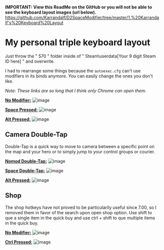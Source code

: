 **IMPORTANT: View this ReadMe on the GitHub or you will not be able to see the keyboard layout images (url below).**
https://github.com/Karrandalf/D2SpaceModifier/tree/master/1.%20Karrandalf's%20Keyboard%20Layout


# My personal triple keyboard layout

Just throw the " 570 " folder inside of " Steam\userdata\[Your 9 digit Steam ID here] " and overwrite.

I had to rearrange some things because the `autoexec.cfg` can't use modifiers in its binds anymore. You can easily change the ones you don't like.

*Note: These links are so long that I think only Chrome can open them.*

**[No Modifier:](http://www.keyboard-layout-editor.com/##@_backcolor=%23222222&name=D2%20Nomod&author=Karrandalf%3B&@_x:20.25&t=%23FFFFFF&a:5&fa@:1%3B&d:true%3B&=%3Ci%20class%2F='fa%20fa-circle'%3E%3C%2F%2Fi%3E%0ANormal%20LClick%0A%0A%0AMouse1&_d:true%3B&=%3Ci%20class%2F='fa%20fa-circle'%3E%3C%2F%2Fi%3E%0ANormal%20RClick%0A%0A%0AMouse2&_x:0.5&d:true%3B&=%3Ci%20class%2F='fa%20fa-circle'%3E%3C%2F%2Fi%3E%0A%0A%0A%0AMWDn%3B&@_y:-0.5&c=%23E6ABA6&t=%23000000&a:6&f:3%3B&=Cancel%20Select%0A%0A%0A%0AEsc&_x:1&c=%23cccccc&f:3%3B&=Top%20Rune%2F%2F%20Rosh%0A%0A%0A%0AF1&_f:3%3B&=Bottom%20Rune%0A%0A%0A%0AF2&_c=%233659DD&t=%23FFFFFF&f:3%3B&=Courier%20Deliver%20Items%0A%0A%0A%0AF3&_f:3%3B&=Quick%20Buy%0A%0A%0A%0AF4&_x:0.5&c=%23CCCCCC&t=%23000000&f:3%3B&=Camera%20Follow%0A%0A%0A%0AF5&_c=%235E5645&t=%23FFFFFF&a:7&f:3%3B&=Toggle%20HUD%0A%0A%0A%0AF6&_a:6&f:3%3B&=Toggle%20Lock%20Cursor%0A%0A%0A%0AF7&_f:3%3B&=Toggle%20Game%20Menu%0A%0A%0A%0AF8&_x:0.5&f:3%3B&=Pause%20Game%0A%0A%0A%0AF9&_f:3%3B&=Toggle%20Combat%20Log%0A%0A%0A%0AF10&_f:3%3B&=Toggle%20Dev%20Mode%0A%0A%0A%0AF11&_f:3%3B&=Take%20Screen%20Shot%0A%0A%0A%0AF12&_x:1.5&c=%232A2A2A&a:7%3B&=%0A%0A%0A%0APrtScr&_f:2%3B&=%0A%0A%0A%0AS.Lock&=%0A%0A%0A%0APause%3B&@_y:-0.5&x:19.75&c=%23cccccc&a:5&f:3&fa@:1%3B&d:true%3B&=%3Ci%20class%2F='fa%20fa-circle'%3E%3C%2F%2Fi%3E%0ACamera%20Grip%0A%0A%0AMouse3&_a:4&fa@:1&:0&:0&:0&:0&:0&:0&:0&:1%3B&d:true%3B&=%0AQuick%20Item%201%0A%0A%0AMouse4%0A%0A%0A%0A%3Ci%20class%2F='fa%20fa-circle'%3E%3C%2F%2Fi%3E&_d:true%3B&=%0AUnified%20Modifier%0A%0A%0AMouse5%0A%0A%0A%0A%3Ci%20class%2F='fa%20fa-circle'%3E%3C%2F%2Fi%3E&_a:5&d:true%3B&=%3Ci%20class%2F='fa%20fa-circle'%3E%3C%2F%2Fi%3E%0A%0A%0A%0AMWUp%3B&@_c=%233659DD&a:2&f:3%3B&=Select%20Courier%0A%0A%0A%0A~%0A%60&_c=%23E6ABA6&t=%23000000&f:3%3B&=Select%20Hero%0A%0A%0A%0A!%0A1&_f:3%3B&=Control%20Group%201%0A%0A%0A%0A%2F@%0A2&_a:0&f:3%3B&=Control%20Group%202%0A%0A%0A%0A%23%0A3&_a:2&f:3%3B&=Control%20Group%203%0A%0A%0A%0A$%0A4&_f:3%3B&=Control%20Group%204%0A%0A%0A%0A%25%0A5&_f:3%3B&=Control%20Group%205%0A%0A%0A%0A%5E%0A6&_f:3%3B&=Control%20Group%206%0A%0A%0A%0A%2F&%0A7&_f:3%3B&=Control%20Group%207%0A%0A%0A%0A*%0A8&_f:3%3B&=Control%20Group%208%0A%0A%0A%0A(%0A9&_f:3%3B&=Control%20Group%209%0A%0A%0A%0A)%0A0&_c=%235E5645&t=%23FFFFFF&f:2%3B&=Select%20Summon%20Off%0A%0A%0A%0A%2F_%0A-&=Select%20Summon%20On%0A%0A%0A%0A+%0A%2F=&_c=%232A2A2A&a:7&f:3&w:2%3B&=%0A%0A%0A%0ABackspace&_x:1.5%3B&=%0A%0A%0A%0AInsert&=%0A%0A%0A%0AHome&=%0A%0A%0A%0APgUp&_x:0.25%3B&=%0A%0A%0A%0AN.Lock&=%0A%0A%0A%0A%2F%2F&=%0A%0A%0A%0A*&=%0A%0A%0A%0A-%3B&@_c=%23E6ABA6&t=%23000000&a:6&w:1.5%3B&=Cycle%20Next%20Control%20Group%0A%0A%0A%0ATab&_c=%2385CD6B%3B&=Quick%20Ability%201%0A%0A%0A%0AQ&=Quick%20Ability%202%0A%0A%0A%0AW&=Quick%20Ability%203%0A%0A%0A%0AE&=Quick%20Ulti%0A%0A%0A%0AR&=Quick%20Sub%20Ab.%201%0A%0A%0A%0AT&_c=%233659DD&t=%23FFFFFF%3B&=Ability%20Learn%20Mode%0A%0A%0A%0AY&_c=%23F39E34&t=%23000000%3B&=%22Out%20of%20Mana%22%0A%0A%0A%0AU&=%22Relax%22%0A%0A%0A%0AI&=%22Don't%20Give%20Up%22%0A%0A%0A%0AO&_c=%23CCCCCC%3B&=Inspect%20Hero%0A%0A%0A%0AP&_c=%23F1F14A&a:2%3B&=Action%20Item%0A%0A%0A%0A%7B%0A%5D&=Taunt%20Item%0A%0A%0A%0A%7D%0A%5D&_c=%235E5645&t=%23FFFFFF&a:3&w:1.5%3B&=Console%0A%0A%0A%0A%7C%0A%5C&_x:1.5&c=%232A2A2A&a:7%3B&=%0A%0A%0A%0ADelete&=%0A%0A%0A%0AEnd&=%0A%0A%0A%0APgDn&_x:0.25&a:3%3B&=%0A%0A%0A%0A7%0AHome&_c=%23CCCCCC&t=%23000000&a:2%3B&=Camera%20Up%0A%0A%0A%0A8%0A%E2%86%91&_c=%232A2A2A&t=%23FFFFFF&a:3%3B&=%0A%0A%0A%0A9%0APgUp&_a:7&h:2%3B&=%0A%0A%0A%0A+%3B&@_c=%23F39E34&t=%23000000&a:6&w:1.75%3B&=Voice%20Chat%20Push-to-Talk%0A%0A%0A%0ACaps%20Lock&_c=%23F66659%3B&=Attack%0A%0A%0A%0AA&=Stop%0A%0A%0A%0AS&_c=%234BA9FB%3B&=Quick%20Item%202%0A%0A%0A%0AD&=Quick%20Item%203%0A%0A%0A%0AF&_c=%2385CD6B%3B&=Quick%20Sub%20Ab.%202%0A%0A%0A%0AG&_c=%233659DD&t=%23FFFFFF%3B&=Learn%20Stats%0A%0A%0A%0AH&_c=%23F39E34&t=%23000000%3B&=%22All%20Miss%22%0A%0A%0A%0AJ&=%22I'm%20Back%22%0A%0A%0A%0AK&=%22Group%20Up%22%0A%0A%0A%0AL&_c=%235E5645&t=%23FFFFFF&a:2%3B&=Health%20Barsplit%20325%0A%0A%0A%0A%2F:%0A%2F%3B&=Health%20Barsplit%20250%0A%0A%0A%0A%22%0A'&_c=%23F39E34&t=%23000000&a:7&w:2.25%3B&=Say%20Team%0A%0A%0A%0AEnter&_x:4.75&c=%23CCCCCC&a:2%3B&=Camera%20Left%0A%0A%0A%0A4%0A%E2%86%90&_c=%232A2A2A&t=%23FFFFFF&a:7%3B&=%0A%0A%0A%0A5&_c=%23CCCCCC&t=%23000000&a:2%3B&=Camera%20Right%0A%0A%0A%0A6%0A%E2%86%92%3B&@_c=%23701BBA&t=%23FFFFFF&a:4&w:2.25%3B&=Queue%0AModifier%0A%0A%0AShift%0A%0ACommand&_c=%23F66659&t=%23000000&a:6%3B&=Move%2F%2F%20Follow%0A%0A%0A%0AZ&_c=%234BA9FB%3B&=Quick%20Item%204%0A%0A%0A%0AX&=Quick%20Item%205%0A%0A%0A%0AC&=Quick%20Item%206%0A%0A%0A%0AV&_c=%233659DD&t=%23FFFFFF%3B&=Toggle%20Shop%0A%0A%0A%0AB&_c=%23F39E34&t=%23000000%3B&=%22Enemy%20Return%22%0A%0A%0A%0AN&=%22Farm%22%0A%0A%0A%0AM&_a:2%3B&=%22Stack%22%0A%0A%0A%0A%3C%0A,&_c=%235E5645&t=%23FFFFFF%3B&=Health%20Barsplit%20400%0A%0A%0A%0A%3E%0A.&=Health%20Barsplit%20550%0A%0A%0A%0A%3F%0A%2F%2F&_c=%23F39E34&t=%23000000&a:5&w:2.75%3B&=Say%20Team%20to%0AChat%20Modifier%0A%0A%0AShift%0A%0ASay%20Global&_x:2.5&c=%23CCCCCC&a:6%3B&=Camera%20Up%0A%0A%0A%0A%E2%86%91&_x:1.25&c=%232A2A2A&t=%23FFFFFF&a:3%3B&=%0A%0A%0A%0A1%0AEnd&_c=%23CCCCCC&t=%23000000&a:2%3B&=Camera%20Down%0A%0A%0A%0A2%0A%E2%86%93&_c=%232A2A2A&t=%23FFFFFF&a:3%3B&=%0A%0A%0A%0A3%0APgDn&_c=%23F39E34&t=%23000000&h:2%3B&=Say%20Team%0A%0A%0A%0A%0AEnter%3B&@_c=%23701BBA&t=%23FFFFFF&a:6&w:1.25%3B&=Unified%20Command%20Modifier%0A%0A%0A%0ACtrl&_c=%232A2A2A&a:7&w:1.25%3B&=%0A%0A%0A%0AWin&_c=%23701BBA&w:1.25%3B&=Alt%20Modifier%0A%0A%0A%0AAlt&_w:6.25%3B&=Windows%20Modifier%0A%0A%0A%0ASpace&_c=%232A2A2A&w:1.25%3B&=%0A%0A%0A%0AAlt&_w:1.25%3B&=%0A%0A%0A%0AWin&_w:1.25%3B&=%0A%0A%0A%0AMenu&_w:1.25%3B&=%0A%0A%0A%0ACtrl&_x:1.5&c=%23CCCCCC&t=%23000000&a:6%3B&=Camera%20Left%0A%0A%0A%0A%E2%86%90&=Camera%20Down%0A%0A%0A%0A%E2%86%93&=Camera%20Right%0A%0A%0A%0A%E2%86%92&_x:0.25&c=%232A2A2A&t=%23FFFFFF&a:3&w:2%3B&=%0A%0A%0A%0A0%0AIns&=%0A%0A%0A%0A.%0ADel)**
![image](https://cloud.githubusercontent.com/assets/19603023/26522224/176110bc-42c1-11e7-9693-f58e1962f02d.png)

**[Space Pressed:](http://www.keyboard-layout-editor.com/##@_backcolor=%23222222&name=D2%20Space&author=Karrandalf%3B&@_x:20.25&t=%23FFFFFF&a:5&fa@:1%3B&d:true%3B&=%3Ci%20class%2F='fa%20fa-circle'%3E%3C%2F%2Fi%3E%0A%0A%0A%0AMouse1&_d:true%3B&=%3Ci%20class%2F='fa%20fa-circle'%3E%3C%2F%2Fi%3E%0ADirectional%20Move%0A%0A%0AMouse2&_x:0.5&d:true%3B&=%3Ci%20class%2F='fa%20fa-circle'%3E%3C%2F%2Fi%3E%0A%0A%0A%0AMWDn%3B&@_y:-0.5&c=%232A2A2A&a:7%3B&=%0A%0A%0A%0AEsc&_x:1&c=%23F1F14A&t=%23000000&a:6&f:3%3B&=Use%20Glyph%0A%0A%0A%0AF1&_f:3%3B&=Use%20Radar%0A%0A%0A%0AF2&_c=%233659DD&t=%23FFFFFF&f:3%3B&=Courier%20Speed%20Burst%0A%0A%0A%0AF3&_c=%232A2A2A&a:7&f:2%3B&=%0A%0A%0A%0AF4&_x:0.5%3B&=%0A%0A%0A%0AF5&_f:3%3B&=%0A%0A%0A%0AF6&=%0A%0A%0A%0AF7&=%0A%0A%0A%0AF8&_x:0.5%3B&=%0A%0A%0A%0AF9&=%0A%0A%0A%0AF10&=%0A%0A%0A%0AF11&=%0A%0A%0A%0AF12&_x:1.5%3B&=%0A%0A%0A%0APrtScr&_f:2%3B&=%0A%0A%0A%0AS.Lock&=%0A%0A%0A%0APause%3B&@_y:-0.5&x:19.75&c=%23cccccc&a:5&f:3&fa@:1%3B&d:true%3B&=%3Ci%20class%2F='fa%20fa-circle'%3E%3C%2F%2Fi%3E%0A%0A%0A%0AMouse3&_a:4&fa@:1&:0&:0&:0&:0&:0&:0&:0&:1%3B&d:true%3B&=%0ANorm-%20Item%201%0A%0A%0AMouse4%0A%0A%0A%0A%3Ci%20class%2F='fa%20fa-circle'%3E%3C%2F%2Fi%3E&_a:5&d:true%3B&=%3Ci%20class%2F='fa%20fa-circle'%3E%3C%2F%2Fi%3E%0A%0A%0A%0AMouse5&_d:true%3B&=%3Ci%20class%2F='fa%20fa-circle'%3E%3C%2F%2Fi%3E%0A%0A%0A%0AMWUp%3B&@_c=%232A2A2A&a:3%3B&=%0A%0A%0A%0A~%0A%60&_c=%23E6ABA6&t=%23000000&a:2&f:3%3B&=Select%20All%20Units%0A%0A%0A%0A!%0A1&_f:3%3B&=Select%20Other%20Units%0A%0A%0A%0A%2F@%0A2&_c=%23cccccc&f:3%3B&=Top%20Lane%0A%0A%0A%0A%23%0A3&_f:3%3B&=Mid%20Lane%0A%0A%0A%0A$%0A4&_f:3%3B&=Bot%20Lane%0A%0A%0A%0A%25%0A5&_c=%232A2A2A&t=%23FFFFFF&a:3&f:2%3B&=%0A%0A%0A%0A%5E%0A6&=%0A%0A%0A%0A%2F&%0A7&_f:3%3B&=%0A%0A%0A%0A*%0A8&=%0A%0A%0A%0A(%0A9&=%0A%0A%0A%0A)%0A0&=%0A%0A%0A%0A%2F_%0A-&_f:2%3B&=%0A%0A%0A%0A+%0A%2F=&_a:7&f:3&w:2%3B&=%0A%0A%0A%0ABackspace&_x:1.5%3B&=%0A%0A%0A%0AInsert&=%0A%0A%0A%0AHome&=%0A%0A%0A%0APgUp&_x:0.25%3B&=%0A%0A%0A%0AN.Lock&=%0A%0A%0A%0A%2F%2F&=%0A%0A%0A%0A*&=%0A%0A%0A%0A-%3B&@_c=%23E6ABA6&t=%23000000&a:6&w:1.5%3B&=Cycle%20Prev.%20Control%20Groups%0A%0A%0A%0ATab&_c=%2385CD6B%3B&=Normal%20Ability%201%0A%0A%0A%0AQ&=Normal%20Ability%202%0A%0A%0A%0AW&=Normal%20Ability%203%0A%0A%0A%0AE&=Normal%20Ultimate%0A%0A%0A%0AR&=Normal%20Sub%20Ab.%20%201%0A%0A%0A%0AT&_c=%233659DD&t=%23FFFFFF%3B&=Take%20From%20Stash%0A%0A%0A%0AY&_c=%23F39E34&t=%23000000%3B&=%22Care%22%0A%0A%0A%0AU&=%22Back%22%0A%0A%0A%0AI&=%22Push%22%0A%0A%0A%0AO&_c=%232A2A2A&t=%23FFFFFF&a:7%3B&=%0A%0A%0A%0AP&_a:3%3B&=%0A%0A%0A%0A%7B%0A%5B&=%0A%0A%0A%0A%7D%0A%5D&_w:1.5%3B&=%0A%0A%0A%0A%7C%0A%5C&_x:1.5&a:7%3B&=%0A%0A%0A%0ADelete&=%0A%0A%0A%0AEnd&=%0A%0A%0A%0APgDn&_x:0.25&a:3%3B&=%0A%0A%0A%0A7%0AHome&=%0A%0A%0A%0A8%0A%E2%86%91&=%0A%0A%0A%0A9%0APgUp&_a:7&h:2%3B&=%0A%0A%0A%0A+%3B&@_c=%23F39E34&t=%23000000&a:6&w:1.75%3B&=Use%20Chatwheel%0A%0A%0A%0ACaps%20Lock&_c=%23F66659%3B&=Patrol%0A%0A%0A%0AA&=Hold%0A%0A%0A%0AS&_c=%234BA9FB%3B&=Normal%20Item%202%0A%0A%0A%0AD&=Normal%20Item%203%0A%0A%0A%0AF&_c=%2385CD6B%3B&=Normal%20Sub%20Ab.%202%0A%0A%0A%0AG&_c=%235E5645&t=%23FFFFFF%3B&=Show%20Score%20Board%0A%0A%0A%0AH&_c=%23F39E34&t=%23000000%3B&=%22Miss%20Top%22%0A%0A%0A%0AJ&=%22Miss%20Middle%22%0A%0A%0A%0AK&=%22Miss%20Bot%22%0A%0A%0A%0AL&_c=%232A2A2A&t=%23FFFFFF&a:3%3B&=%0A%0A%0A%0A%2F:%0A%2F%3B&=%0A%0A%0A%0A%22%0A'&_a:7&w:2.25%3B&=%0A%0A%0A%0AEnter&_x:4.75&a:3%3B&=%0A%0A%0A%0A4%0A%E2%86%90&_a:7%3B&=%0A%0A%0A%0A5&_a:3%3B&=%0A%0A%0A%0A6%0A%E2%86%92%3B&@_a:7&w:2.25%3B&=%0A%0A%0A%0AShift&_c=%23cccccc&t=%23000000&a:6%3B&=Jump%20Recent%20Ping%0A%0A%0A%0AZ&_c=%234BA9FB%3B&=Normal%20Item%204%0A%0A%0A%0AX&=Normal%20Item%205%0A%0A%0A%0AC&=Normal%20Item%206%0A%0A%0A%0AV&_c=%233659DD&t=%23FFFFFF%3B&=Buy%20Sticky%20(TP)%0A%0A%0A%0AB&_c=%23F39E34&t=%23000000%3B&=%22Help%22%0A%0A%0A%0AN&=%22Wards%22%0A%0A%0A%0AM&_a:2%3B&=%22Well-Played%22%0A%0A%0A%0A%3C%0A,&_c=%232A2A2A&t=%23FFFFFF&a:3%3B&=%0A%0A%0A%0A%3E%0A.&=%0A%0A%0A%0A%3F%0A%2F%2F&_a:7&w:2.75%3B&=%0A%0A%0A%0AShift&_x:2.5%3B&=%0A%0A%0A%0A%E2%86%91&_x:1.25&a:3%3B&=%0A%0A%0A%0A1%0AEnd&=%0A%0A%0A%0A2%0A%E2%86%93&=%0A%0A%0A%0A3%0APgDn&_h:2%3B&=%0A%0A%0A%0A%0AEnter%3B&@_a:7&w:1.25%3B&=%0A%0A%0A%0ACtrl&_w:1.25%3B&=%0A%0A%0A%0AWin&_w:1.25%3B&=%0A%0A%0A%0AAlt&_c=%23701BBA&w:6.25%3B&=Space%20Pressed%0A%0A%0A%0ASpace&_c=%232A2A2A&w:1.25%3B&=%0A%0A%0A%0AAlt&_w:1.25%3B&=%0A%0A%0A%0AWin&_w:1.25%3B&=%0A%0A%0A%0AMenu&_w:1.25%3B&=%0A%0A%0A%0ACtrl&_x:1.5%3B&=%0A%0A%0A%0A%E2%86%90&=%0A%0A%0A%0A%E2%86%93&=%0A%0A%0A%0A%E2%86%92&_x:0.25&a:3&w:2%3B&=%0A%0A%0A%0A0%0AIns&=%0A%0A%0A%0A.%0ADel)**
![image](https://cloud.githubusercontent.com/assets/19603023/26514204/034dc7c2-4236-11e7-9ff2-02db2002a879.png)

**[Alt Pressed:](http://www.keyboard-layout-editor.com/##@_backcolor=%23222222&name=D2%20Alt&author=Karrandalf%3B&@_x:20.25&t=%23FFFFFF&a:5&fa@:1%3B&d:true%3B&=%3Ci%20class%2F='fa%20fa-circle'%3E%3C%2F%2Fi%3E%0A%0A%0A%0AMouse1%0A%0APing&_d:true%3B&=%3Ci%20class%2F='fa%20fa-circle'%3E%3C%2F%2Fi%3E%0ADirectional%20Move%0A%0A%0AMouse2&_x:0.5&d:true%3B&=%3Ci%20class%2F='fa%20fa-circle'%3E%3C%2F%2Fi%3E%0AZoom%20Out%0A%0A%0AMWDn%3B&@_y:-0.5&c=%232A2A2A&a:7%3B&=%0A%0A%0A%0AEsc&_x:1&c=%23cccccc&t=%23000000&a:6&f:2%3B&=Radiant%20Fountain%0A%0A%0A%0AF1&=Dire%20Fountain%0A%0A%0A%0AF2&_c=%232A2A2A&t=%23FFFFFF&a:7&f:3%3B&=%0A%0A%0A%0AF3&_f:2%3B&=%0A%0A%0A%0AF4&_x:0.5%3B&=%0A%0A%0A%0AF5&_f:3%3B&=%0A%0A%0A%0AF6&=%0A%0A%0A%0AF7&=%0A%0A%0A%0AF8&_x:0.5%3B&=%0A%0A%0A%0AF9&=%0A%0A%0A%0AF10&=%0A%0A%0A%0AF11&=%0A%0A%0A%0AF12&_x:1.5%3B&=%0A%0A%0A%0APrtScr&_f:2%3B&=%0A%0A%0A%0AS.Lock&=%0A%0A%0A%0APause%3B&@_y:-0.5&x:19.75&c=%23cccccc&a:5&f:3&fa@:1%3B&d:true%3B&=%3Ci%20class%2F='fa%20fa-circle'%3E%3C%2F%2Fi%3E%0A%0A%0A%0AMouse3&_a:4&fa@:1&:0&:0&:0&:0&:0&:0&:0&:1%3B&d:true%3B&=%0ASelf%20Item%201%0A%0A%0AMouse4%0A%0A%0A%0A%3Ci%20class%2F='fa%20fa-circle'%3E%3C%2F%2Fi%3E&_a:5&d:true%3B&=%3Ci%20class%2F='fa%20fa-circle'%3E%3C%2F%2Fi%3E%0A%0A%0A%0AMouse5&_d:true%3B&=%3Ci%20class%2F='fa%20fa-circle'%3E%3C%2F%2Fi%3E%0AZoom%20In%0A%0A%0AMWUp%3B&@_c=%232A2A2A&a:3%3B&=%0A%0A%0A%0A~%0A%60&_c=%23cccccc&t=%23000000&a:2&f:3%3B&=Radiant%20Secret%20Shop%0A%0A%0A%0A!%0A1&_f:3%3B&=Radiant%20Jungle%20Shrine%0A%0A%0A%0A%2F@%0A2&_f:3%3B&=Dire%20Secret%20Shop%0A%0A%0A%0A%23%0A3&_f:3%3B&=Dire%20Jungle%20Shrine%0A%0A%0A%0A$%0A4&_c=%232A2A2A&t=%23FFFFFF&a:3%3B&=%0A%0A%0A%0A%25%0A5&=%0A%0A%0A%0A%5E%0A6&=%0A%0A%0A%0A%2F&%0A7&=%0A%0A%0A%0A*%0A8&=%0A%0A%0A%0A(%0A9&=%0A%0A%0A%0A)%0A0&=%0A%0A%0A%0A%2F_%0A-&_f:2%3B&=%0A%0A%0A%0A+%0A%2F=&_a:7&f:3&w:2%3B&=%0A%0A%0A%0ABackspace&_x:1.5%3B&=%0A%0A%0A%0AInsert&=%0A%0A%0A%0AHome&=%0A%0A%0A%0APgUp&_x:0.25%3B&=%0A%0A%0A%0AN.Lock&=%0A%0A%0A%0A%2F%2F&=%0A%0A%0A%0A*&=%0A%0A%0A%0A-%3B&@_w:1.5%3B&=%0A%0A%0A%0ATab&_c=%2385CD6B&t=%23000000&a:6%3B&=Self-Cast%20Ab.%20%201%0A%0A%0A%0AQ&=Self-Cast%20Ab.%20%202%0A%0A%0A%0AW&=Self-Cast%20Ab.%20%203%0A%0A%0A%0AE&=Self-Cast%20Ultimate%0A%0A%0A%0AR&=Self-Sub%20Ab.%201%0A%0A%0A%0AT&_c=%232A2A2A&t=%23FFFFFF&a:7%3B&=%0A%0A%0A%0AY&=%0A%0A%0A%0AU&=%0A%0A%0A%0AI&=%0A%0A%0A%0AO&=%0A%0A%0A%0AP&_a:3%3B&=%0A%0A%0A%0A%7B%0A%5B&=%0A%0A%0A%0A%7D%0A%5D&_w:1.5%3B&=%0A%0A%0A%0A%7C%0A%5C&_x:1.5&a:7%3B&=%0A%0A%0A%0ADelete&=%0A%0A%0A%0AEnd&=%0A%0A%0A%0APgDn&_x:0.25&a:3%3B&=%0A%0A%0A%0A7%0AHome&=%0A%0A%0A%0A8%0A%E2%86%91&=%0A%0A%0A%0A9%0APgUp&_a:7&h:2%3B&=%0A%0A%0A%0A+%3B&@_w:1.75%3B&=%0A%0A%0A%0ACaps%20Lock&_c=%2385CD6B&t=%23000000&a:6%3B&=Toggle%20Orb%20Effects%0A%0A%0A%0AA&_c=%235E5645&t=%23FFFFFF%3B&=Toggle%20Auto-Attack%0A%0A%0A%0AS&_c=%234BA9FB&t=%23000000%3B&=Self-Cast%20Item%202%0A%0A%0A%0AD&=Self-Cast%20Item%203%0A%0A%0A%0AF&_c=%2385CD6B%3B&=Self-Sub%20Ab.%202%0A%0A%0A%0AG&_c=%232A2A2A&t=%23FFFFFF&a:7%3B&=%0A%0A%0A%0AH&=%0A%0A%0A%0AJ&=%0A%0A%0A%0AK&=%0A%0A%0A%0AL&_a:3%3B&=%0A%0A%0A%0A%2F:%0A%2F%3B&=%0A%0A%0A%0A%22%0A'&_a:7&w:2.25%3B&=%0A%0A%0A%0AEnter&_x:4.75&a:3%3B&=%0A%0A%0A%0A4%0A%E2%86%90&_a:7%3B&=%0A%0A%0A%0A5&_a:3%3B&=%0A%0A%0A%0A6%0A%E2%86%92%3B&@_a:7&w:2.25%3B&=%0A%0A%0A%0AShift&=%0A%0A%0A%0AZ&_c=%234BA9FB&t=%23000000&a:6%3B&=Self-Cast%20Item%204%0A%0A%0A%0AX&=Self-Cast%20Item%205%0A%0A%0A%0AC&=Self-Cast%20Item%206%0A%0A%0A%0AV&_c=%232A2A2A&t=%23FFFFFF&a:7%3B&=%0A%0A%0A%0AB&=%0A%0A%0A%0AN&=%0A%0A%0A%0AM&_a:3%3B&=%0A%0A%0A%0A%3C%0A,&=%0A%0A%0A%0A%3E%0A.&=%0A%0A%0A%0A%3F%0A%2F%2F&_a:7&w:2.75%3B&=%0A%0A%0A%0AShift&_x:2.5%3B&=%0A%0A%0A%0A%E2%86%91&_x:1.25&a:3%3B&=%0A%0A%0A%0A1%0AEnd&=%0A%0A%0A%0A2%0A%E2%86%93&=%0A%0A%0A%0A3%0APgDn&_h:2%3B&=%0A%0A%0A%0A%0AEnter%3B&@_a:7&w:1.25%3B&=%0A%0A%0A%0ACtrl&_w:1.25%3B&=%0A%0A%0A%0AWin&_c=%23701BBA&w:1.25%3B&=LAlt%20Pressed%0A%0A%0A%0AAlt&_c=%232A2A2A&w:6.25%3B&=%0A%0A%0A%0ASpace&_w:1.25%3B&=%0A%0A%0A%0AAlt&_w:1.25%3B&=%0A%0A%0A%0AWin&_w:1.25%3B&=%0A%0A%0A%0AMenu&_w:1.25%3B&=%0A%0A%0A%0ACtrl&_x:1.5%3B&=%0A%0A%0A%0A%E2%86%90&=%0A%0A%0A%0A%E2%86%93&=%0A%0A%0A%0A%E2%86%92&_x:0.25&a:3&w:2%3B&=%0A%0A%0A%0A0%0AIns&=%0A%0A%0A%0A.%0ADel)**
![image](https://cloud.githubusercontent.com/assets/19603023/26523768/f1e0dd86-42e3-11e7-82a2-cf698e54ddaf.png)

## Camera Double-Tap

Double-Tap is a quick way to move to camera between a specific point on the map and your hero or to simply jump to your control groups or courier.

**[Nomod Double-Tap:](http://www.keyboard-layout-editor.com/##@_backcolor=%23222222&name=D2%20Nomod%20Double-Tap&author=Karrandalf%3B&@_x:20.25&t=%23FFFFFF&a:5&fa@:1%3B&d:true%3B&=%3Ci%20class%2F='fa%20fa-circle'%3E%3C%2F%2Fi%3E%0A%0A%0A%0AMouse1&_d:true%3B&=%3Ci%20class%2F='fa%20fa-circle'%3E%3C%2F%2Fi%3E%0A%0A%0A%0AMouse2&_x:0.5&d:true%3B&=%3Ci%20class%2F='fa%20fa-circle'%3E%3C%2F%2Fi%3E%0A%0A%0A%0AMWDn%3B&@_y:-0.5&c=%232A2A2A&a:7%3B&=%0A%0A%0A%0AEsc&_x:1&c=%23cccccc&t=%23000000&a:6&f:3%3B&=Jump%20to%20Hero%0A%0A%0A%0AF1&_f:3%3B&=Jump%20to%20Hero%0A%0A%0A%0AF2&_c=%232A2A2A&t=%23FFFFFF&a:7%3B&=%0A%0A%0A%0AF3&=%0A%0A%0A%0AF4&_x:0.5&t=%23000000%3B&=%0A%0A%0A%0AF5&_t=%23FFFFFF%3B&=%0A%0A%0A%0AF6&=%0A%0A%0A%0AF7&=%0A%0A%0A%0AF8&_x:0.5%3B&=%0A%0A%0A%0AF9&=%0A%0A%0A%0AF10&=%0A%0A%0A%0AF11&=%0A%0A%0A%0AF12&_x:1.5%3B&=%0A%0A%0A%0APrtScr&_f:2%3B&=%0A%0A%0A%0AS.Lock&=%0A%0A%0A%0APause%3B&@_y:-0.5&x:19.75&c=%23cccccc&a:5&f:3&fa@:1%3B&d:true%3B&=%3Ci%20class%2F='fa%20fa-circle'%3E%3C%2F%2Fi%3E%0A%0A%0A%0AMouse3&_d:true%3B&=%3Ci%20class%2F='fa%20fa-circle'%3E%3C%2F%2Fi%3E%0A%0A%0A%0AMouse4&_d:true%3B&=%3Ci%20class%2F='fa%20fa-circle'%3E%3C%2F%2Fi%3E%0A%0A%0A%0AMouse5&_d:true%3B&=%3Ci%20class%2F='fa%20fa-circle'%3E%3C%2F%2Fi%3E%0A%0A%0A%0AMWUp%3B&@_t=%23000000&a:2&f:3%3B&=Jump%20to%20Courier%0A%0A%0A%0A~%0A%60&_f:3%3B&=Jump%20to%20Hero%0A%0A%0A%0A!%0A1&_f:3%3B&=Jump%20Group%201%0A%0A%0A%0A%2F@%0A2&_f:3%3B&=Jump%20Group%202%0A%0A%0A%0A%23%0A3&_f:3%3B&=Jump%20Group%203%0A%0A%0A%0A$%0A4&_f:3%3B&=Jump%20Group%204%0A%0A%0A%0A%25%0A5&_f:3%3B&=Jump%20Group%205%0A%0A%0A%0A%5E%0A6&_f:3%3B&=Jump%20Group%206%0A%0A%0A%0A%2F&%0A7&_f:3%3B&=Jump%20Group%207%0A%0A%0A%0A*%0A8&_f:3%3B&=Jump%20Group%208%0A%0A%0A%0A(%0A9&_f:3%3B&=Jump%20Group%209%0A%0A%0A%0A)%0A0&_c=%232A2A2A&t=%23FFFFFF&a:3%3B&=%0A%0A%0A%0A%2F_%0A-&_f:2%3B&=%0A%0A%0A%0A+%0A%2F=&_a:7&f:3&w:2%3B&=%0A%0A%0A%0ABackspace&_x:1.5%3B&=%0A%0A%0A%0AInsert&=%0A%0A%0A%0AHome&=%0A%0A%0A%0APgUp&_x:0.25%3B&=%0A%0A%0A%0AN.Lock&=%0A%0A%0A%0A%2F%2F&=%0A%0A%0A%0A*&=%0A%0A%0A%0A-%3B&@_w:1.5%3B&=%0A%0A%0A%0ATab&=%0A%0A%0A%0AQ&=%0A%0A%0A%0AW&=%0A%0A%0A%0AE&=%0A%0A%0A%0AR&=%0A%0A%0A%0AT&=%0A%0A%0A%0AY&=%0A%0A%0A%0AU&=%0A%0A%0A%0AI&=%0A%0A%0A%0AO&=%0A%0A%0A%0AP&_a:3%3B&=%0A%0A%0A%0A%7B%0A%5B&=%0A%0A%0A%0A%7D%0A%5D&_w:1.5%3B&=%0A%0A%0A%0A%7C%0A%5C&_x:1.5&a:7%3B&=%0A%0A%0A%0ADelete&=%0A%0A%0A%0AEnd&=%0A%0A%0A%0APgDn&_x:0.25&a:3%3B&=%0A%0A%0A%0A7%0AHome&=%0A%0A%0A%0A8%0A%E2%86%91&=%0A%0A%0A%0A9%0APgUp&_a:7&h:2%3B&=%0A%0A%0A%0A+%3B&@_w:1.75%3B&=%0A%0A%0A%0ACaps%20Lock&=%0A%0A%0A%0AA&=%0A%0A%0A%0AS&=%0A%0A%0A%0AD&=%0A%0A%0A%0AF&=%0A%0A%0A%0AG&=%0A%0A%0A%0AH&=%0A%0A%0A%0AJ&=%0A%0A%0A%0AK&=%0A%0A%0A%0AL&_a:3%3B&=%0A%0A%0A%0A%2F:%0A%2F%3B&=%0A%0A%0A%0A%22%0A'&_a:7&w:2.25%3B&=%0A%0A%0A%0AEnter&_x:4.75&a:3%3B&=%0A%0A%0A%0A4%0A%E2%86%90&_a:7%3B&=%0A%0A%0A%0A5&_a:3%3B&=%0A%0A%0A%0A6%0A%E2%86%92%3B&@_a:7&w:2.25%3B&=%0A%0A%0A%0AShift&=%0A%0A%0A%0AZ&=%0A%0A%0A%0AX&=%0A%0A%0A%0AC&=%0A%0A%0A%0AV&=%0A%0A%0A%0AB&=%0A%0A%0A%0AN&=%0A%0A%0A%0AM&_a:3%3B&=%0A%0A%0A%0A%3C%0A,&=%0A%0A%0A%0A%3E%0A.&=%0A%0A%0A%0A%3F%0A%2F%2F&_a:7&w:2.75%3B&=%0A%0A%0A%0AShift&_x:2.5%3B&=%0A%0A%0A%0A%E2%86%91&_x:1.25&a:3%3B&=%0A%0A%0A%0A1%0AEnd&=%0A%0A%0A%0A2%0A%E2%86%93&=%0A%0A%0A%0A3%0APgDn&_h:2%3B&=%0A%0A%0A%0A%0AEnter%3B&@_a:7&w:1.25%3B&=%0A%0A%0A%0ACtrl&_w:1.25%3B&=%0A%0A%0A%0AWin&_w:1.25%3B&=%0A%0A%0A%0AAlt&_w:6.25%3B&=%0A%0A%0A%0ASpace&_w:1.25%3B&=%0A%0A%0A%0AAlt&_w:1.25%3B&=%0A%0A%0A%0AWin&_w:1.25%3B&=%0A%0A%0A%0AMenu&_w:1.25%3B&=%0A%0A%0A%0ACtrl&_x:1.5%3B&=%0A%0A%0A%0A%E2%86%90&=%0A%0A%0A%0A%E2%86%93&=%0A%0A%0A%0A%E2%86%92&_x:0.25&a:3&w:2%3B&=%0A%0A%0A%0A0%0AIns&=%0A%0A%0A%0A.%0ADel)**
![image](https://cloud.githubusercontent.com/assets/19603023/26515139/5b0eba5a-423d-11e7-8dd5-95a1638229df.png)

**[Space Double-Tap:](http://www.keyboard-layout-editor.com/##@_backcolor=%23222222&name=D2%20Space%20Double-Tap&author=Karrandalf%3B&@_x:20.25&t=%23FFFFFF&a:5&fa@:1%3B&d:true%3B&=%3Ci%20class%2F='fa%20fa-circle'%3E%3C%2F%2Fi%3E%0A%0A%0A%0AMouse1&_d:true%3B&=%3Ci%20class%2F='fa%20fa-circle'%3E%3C%2F%2Fi%3E%0A%0A%0A%0AMouse2&_x:0.5&d:true%3B&=%3Ci%20class%2F='fa%20fa-circle'%3E%3C%2F%2Fi%3E%0A%0A%0A%0AMWDn%3B&@_y:-0.5&c=%232A2A2A&a:7%3B&=%0A%0A%0A%0AEsc&_x:1%3B&=%0A%0A%0A%0AF1&=%0A%0A%0A%0AF2&=%0A%0A%0A%0AF3&=%0A%0A%0A%0AF4&_x:0.5%3B&=%0A%0A%0A%0AF5&=%0A%0A%0A%0AF6&=%0A%0A%0A%0AF7&=%0A%0A%0A%0AF8&_x:0.5%3B&=%0A%0A%0A%0AF9&=%0A%0A%0A%0AF10&=%0A%0A%0A%0AF11&=%0A%0A%0A%0AF12&_x:1.5%3B&=%0A%0A%0A%0APrtScr&_f:2%3B&=%0A%0A%0A%0AS.Lock&=%0A%0A%0A%0APause%3B&@_y:-0.5&x:19.75&c=%23cccccc&a:5&f:3&fa@:1%3B&d:true%3B&=%3Ci%20class%2F='fa%20fa-circle'%3E%3C%2F%2Fi%3E%0A%0A%0A%0AMouse3&_d:true%3B&=%3Ci%20class%2F='fa%20fa-circle'%3E%3C%2F%2Fi%3E%0A%0A%0A%0AMouse4&_d:true%3B&=%3Ci%20class%2F='fa%20fa-circle'%3E%3C%2F%2Fi%3E%0A%0A%0A%0AMouse5&_d:true%3B&=%3Ci%20class%2F='fa%20fa-circle'%3E%3C%2F%2Fi%3E%0A%0A%0A%0AMWUp%3B&@_c=%232A2A2A&a:3%3B&=%0A%0A%0A%0A~%0A%60&_c=%23cccccc&t=%23000000&a:2&f:3%3B&=Jump%20to%20Hero%0A%0A%0A%0A!%0A1&_f:3%3B&=Jump%20to%20Others%0A%0A%0A%0A%2F@%0A2&_f:3%3B&=Jump%20to%20Hero%0A%0A%0A%0A%23%0A3&_f:3%3B&=Jump%20to%20Hero%0A%0A%0A%0A$%0A4&_f:3%3B&=Jump%20to%20Hero%0A%0A%0A%0A%25%0A5&_c=%232A2A2A&t=%23FFFFFF&a:3%3B&=%0A%0A%0A%0A%5E%0A6&=%0A%0A%0A%0A%2F&%0A7&=%0A%0A%0A%0A*%0A8&=%0A%0A%0A%0A(%0A9&=%0A%0A%0A%0A)%0A0&=%0A%0A%0A%0A%2F_%0A-&_f:2%3B&=%0A%0A%0A%0A+%0A%2F=&_a:7&f:3&w:2%3B&=%0A%0A%0A%0ABackspace&_x:1.5%3B&=%0A%0A%0A%0AInsert&=%0A%0A%0A%0AHome&=%0A%0A%0A%0APgUp&_x:0.25%3B&=%0A%0A%0A%0AN.Lock&=%0A%0A%0A%0A%2F%2F&=%0A%0A%0A%0A*&=%0A%0A%0A%0A-%3B&@_w:1.5%3B&=%0A%0A%0A%0ATab&_f:2%3B&=%0A%0A%0A%0AQ&=%0A%0A%0A%0AW&=%0A%0A%0A%0AE&=%0A%0A%0A%0AR&_f:3%3B&=%0A%0A%0A%0AT&=%0A%0A%0A%0AY&=%0A%0A%0A%0AU&=%0A%0A%0A%0AI&=%0A%0A%0A%0AO&=%0A%0A%0A%0AP&_a:3%3B&=%0A%0A%0A%0A%7B%0A%5B&=%0A%0A%0A%0A%7D%0A%5D&_w:1.5%3B&=%0A%0A%0A%0A%7C%0A%5C&_x:1.5&a:7%3B&=%0A%0A%0A%0ADelete&=%0A%0A%0A%0AEnd&=%0A%0A%0A%0APgDn&_x:0.25&a:3%3B&=%0A%0A%0A%0A7%0AHome&=%0A%0A%0A%0A8%0A%E2%86%91&=%0A%0A%0A%0A9%0APgUp&_a:7&h:2%3B&=%0A%0A%0A%0A+%3B&@_w:1.75%3B&=%0A%0A%0A%0ACaps%20Lock&=%0A%0A%0A%0AA&=%0A%0A%0A%0AS&=%0A%0A%0A%0AD&=%0A%0A%0A%0AF&=%0A%0A%0A%0AG&=%0A%0A%0A%0AH&=%0A%0A%0A%0AJ&=%0A%0A%0A%0AK&=%0A%0A%0A%0AL&_a:3%3B&=%0A%0A%0A%0A%2F:%0A%2F%3B&=%0A%0A%0A%0A%22%0A'&_a:7&w:2.25%3B&=%0A%0A%0A%0AEnter&_x:4.75&a:3%3B&=%0A%0A%0A%0A4%0A%E2%86%90&_a:7%3B&=%0A%0A%0A%0A5&_a:3%3B&=%0A%0A%0A%0A6%0A%E2%86%92%3B&@_a:7&w:2.25%3B&=%0A%0A%0A%0AShift&=%0A%0A%0A%0AZ&=%0A%0A%0A%0AX&=%0A%0A%0A%0AC&=%0A%0A%0A%0AV&=%0A%0A%0A%0AB&=%0A%0A%0A%0AN&=%0A%0A%0A%0AM&_a:3%3B&=%0A%0A%0A%0A%3C%0A,&=%0A%0A%0A%0A%3E%0A.&=%0A%0A%0A%0A%3F%0A%2F%2F&_a:7&w:2.75%3B&=%0A%0A%0A%0AShift&_x:2.5%3B&=%0A%0A%0A%0A%E2%86%91&_x:1.25&a:3%3B&=%0A%0A%0A%0A1%0AEnd&=%0A%0A%0A%0A2%0A%E2%86%93&=%0A%0A%0A%0A3%0APgDn&_h:2%3B&=%0A%0A%0A%0A%0AEnter%3B&@_a:7&w:1.25%3B&=%0A%0A%0A%0ACtrl&_w:1.25%3B&=%0A%0A%0A%0AWin&_w:1.25%3B&=%0A%0A%0A%0AAlt&_c=%23701BBA&w:6.25%3B&=Space%20Pressed%0A%0A%0A%0ASpace&_c=%232A2A2A&w:1.25%3B&=%0A%0A%0A%0AAlt&_w:1.25%3B&=%0A%0A%0A%0AWin&_w:1.25%3B&=%0A%0A%0A%0AMenu&_w:1.25%3B&=%0A%0A%0A%0ACtrl&_x:1.5%3B&=%0A%0A%0A%0A%E2%86%90&=%0A%0A%0A%0A%E2%86%93&=%0A%0A%0A%0A%E2%86%92&_x:0.25&a:3&w:2%3B&=%0A%0A%0A%0A0%0AIns&=%0A%0A%0A%0A.%0ADel)**
![image](https://cloud.githubusercontent.com/assets/19603023/26515156/90310b5c-423d-11e7-9d68-750f4f2a6c13.png)

**[Alt Pressed:](http://www.keyboard-layout-editor.com/##@_backcolor=%23222222&name=D2%20Alt%20Double-Tap&author=Karrandalf%3B&@_x:20.25&t=%23FFFFFF&a:5&fa@:1%3B&d:true%3B&=%3Ci%20class%2F='fa%20fa-circle'%3E%3C%2F%2Fi%3E%0A%0A%0A%0AMouse1&_d:true%3B&=%3Ci%20class%2F='fa%20fa-circle'%3E%3C%2F%2Fi%3E%0A%0A%0A%0AMouse2&_x:0.5&d:true%3B&=%3Ci%20class%2F='fa%20fa-circle'%3E%3C%2F%2Fi%3E%0A%0A%0A%0AMWDn%3B&@_y:-0.5&c=%232A2A2A&a:7%3B&=%0A%0A%0A%0AEsc&_x:1%3B&=%0A%0A%0A%0AF1&=%0A%0A%0A%0AF2&=%0A%0A%0A%0AF3&=%0A%0A%0A%0AF4&_x:0.5%3B&=%0A%0A%0A%0AF5&=%0A%0A%0A%0AF6&=%0A%0A%0A%0AF7&=%0A%0A%0A%0AF8&_x:0.5%3B&=%0A%0A%0A%0AF9&=%0A%0A%0A%0AF10&=%0A%0A%0A%0AF11&=%0A%0A%0A%0AF12&_x:1.5%3B&=%0A%0A%0A%0APrtScr&_f:2%3B&=%0A%0A%0A%0AS.Lock&=%0A%0A%0A%0APause%3B&@_y:-0.5&x:19.75&c=%23cccccc&a:5&f:3&fa@:1%3B&d:true%3B&=%3Ci%20class%2F='fa%20fa-circle'%3E%3C%2F%2Fi%3E%0A%0A%0A%0AMouse3&_d:true%3B&=%3Ci%20class%2F='fa%20fa-circle'%3E%3C%2F%2Fi%3E%0A%0A%0A%0AMouse4&_d:true%3B&=%3Ci%20class%2F='fa%20fa-circle'%3E%3C%2F%2Fi%3E%0A%0A%0A%0AMouse5&_d:true%3B&=%3Ci%20class%2F='fa%20fa-circle'%3E%3C%2F%2Fi%3E%0A%0A%0A%0AMWUp%3B&@_c=%232A2A2A&a:3%3B&=%0A%0A%0A%0A~%0A%60&_c=%23cccccc&t=%23000000&a:2&f:3%3B&=Jump%20to%20Hero%0A%0A%0A%0A!%0A1&_f:3%3B&=Jump%20to%20Hero%0A%0A%0A%0A%2F@%0A2&_f:3%3B&=Jump%20to%20Hero%0A%0A%0A%0A%23%0A3&_f:3%3B&=Jump%20to%20Hero%0A%0A%0A%0A$%0A4&_c=%232A2A2A&t=%23FFFFFF&a:3%3B&=%0A%0A%0A%0A%25%0A5&=%0A%0A%0A%0A%5E%0A6&=%0A%0A%0A%0A%2F&%0A7&=%0A%0A%0A%0A*%0A8&=%0A%0A%0A%0A(%0A9&=%0A%0A%0A%0A)%0A0&=%0A%0A%0A%0A%2F_%0A-&_f:2%3B&=%0A%0A%0A%0A+%0A%2F=&_a:7&f:3&w:2%3B&=%0A%0A%0A%0ABackspace&_x:1.5%3B&=%0A%0A%0A%0AInsert&=%0A%0A%0A%0AHome&=%0A%0A%0A%0APgUp&_x:0.25%3B&=%0A%0A%0A%0AN.Lock&=%0A%0A%0A%0A%2F%2F&=%0A%0A%0A%0A*&=%0A%0A%0A%0A-%3B&@_w:1.5%3B&=%0A%0A%0A%0ATab&=%0A%0A%0A%0AQ&=%0A%0A%0A%0AW&=%0A%0A%0A%0AE&=%0A%0A%0A%0AR&=%0A%0A%0A%0AT&=%0A%0A%0A%0AY&=%0A%0A%0A%0AU&=%0A%0A%0A%0AI&=%0A%0A%0A%0AO&=%0A%0A%0A%0AP&_a:3%3B&=%0A%0A%0A%0A%7B%0A%5B&=%0A%0A%0A%0A%7D%0A%5D&_w:1.5%3B&=%0A%0A%0A%0A%7C%0A%5C&_x:1.5&a:7%3B&=%0A%0A%0A%0ADelete&=%0A%0A%0A%0AEnd&=%0A%0A%0A%0APgDn&_x:0.25&a:3%3B&=%0A%0A%0A%0A7%0AHome&=%0A%0A%0A%0A8%0A%E2%86%91&=%0A%0A%0A%0A9%0APgUp&_a:7&h:2%3B&=%0A%0A%0A%0A+%3B&@_w:1.75%3B&=%0A%0A%0A%0ACaps%20Lock&=%0A%0A%0A%0AA&=%0A%0A%0A%0AS&=%0A%0A%0A%0AD&=%0A%0A%0A%0AF&=%0A%0A%0A%0AG&=%0A%0A%0A%0AH&=%0A%0A%0A%0AJ&=%0A%0A%0A%0AK&=%0A%0A%0A%0AL&_a:3%3B&=%0A%0A%0A%0A%2F:%0A%2F%3B&=%0A%0A%0A%0A%22%0A'&_a:7&w:2.25%3B&=%0A%0A%0A%0AEnter&_x:4.75&a:3%3B&=%0A%0A%0A%0A4%0A%E2%86%90&_a:7%3B&=%0A%0A%0A%0A5&_a:3%3B&=%0A%0A%0A%0A6%0A%E2%86%92%3B&@_a:7&w:2.25%3B&=%0A%0A%0A%0AShift&=%0A%0A%0A%0AZ&=%0A%0A%0A%0AX&=%0A%0A%0A%0AC&=%0A%0A%0A%0AV&=%0A%0A%0A%0AB&=%0A%0A%0A%0AN&=%0A%0A%0A%0AM&_a:3%3B&=%0A%0A%0A%0A%3C%0A,&=%0A%0A%0A%0A%3E%0A.&=%0A%0A%0A%0A%3F%0A%2F%2F&_a:7&w:2.75%3B&=%0A%0A%0A%0AShift&_x:2.5%3B&=%0A%0A%0A%0A%E2%86%91&_x:1.25&a:3%3B&=%0A%0A%0A%0A1%0AEnd&=%0A%0A%0A%0A2%0A%E2%86%93&=%0A%0A%0A%0A3%0APgDn&_h:2%3B&=%0A%0A%0A%0A%0AEnter%3B&@_a:7&w:1.25%3B&=%0A%0A%0A%0ACtrl&_w:1.25%3B&=%0A%0A%0A%0AWin&_c=%23701BBA&w:1.25%3B&=LAlt%20Pressed%0A%0A%0A%0AAlt&_c=%232A2A2A&w:6.25%3B&=%0A%0A%0A%0ASpace&_w:1.25%3B&=%0A%0A%0A%0AAlt&_w:1.25%3B&=%0A%0A%0A%0AWin&_w:1.25%3B&=%0A%0A%0A%0AMenu&_w:1.25%3B&=%0A%0A%0A%0ACtrl&_x:1.5%3B&=%0A%0A%0A%0A%E2%86%90&=%0A%0A%0A%0A%E2%86%93&=%0A%0A%0A%0A%E2%86%92&_x:0.25&a:3&w:2%3B&=%0A%0A%0A%0A0%0AIns&=%0A%0A%0A%0A.%0ADel)**
![image](https://cloud.githubusercontent.com/assets/19603023/26515159/9d397280-423d-11e7-87a4-096dcff68b10.png)

## Shop

The shop hotkeys have not proved to be particularily useful since 7.00, so I removed them in favor of the search upon open shop option.
Use shift to que a single item in the quick buy and use ctrl + shift to que multiple items in the quick buy.

**[No Modifier:](http://www.keyboard-layout-editor.com/##@_backcolor=%23222222&name=D2%20Shop%20Nomod&author=Karrandalf%3B&@_x:20.25&t=%23FFFFFF&a:5&fa@:1%3B&d:true%3B&=%3Ci%20class%2F='fa%20fa-circle'%3E%3C%2F%2Fi%3E%0A%0A%0A%0AMouse1&_d:true%3B&=%3Ci%20class%2F='fa%20fa-circle'%3E%3C%2F%2Fi%3E%0A%0A%0A%0AMouse2&_x:0.5&d:true%3B&=%3Ci%20class%2F='fa%20fa-circle'%3E%3C%2F%2Fi%3E%0A%0A%0A%0AMWDn%3B&@_y:-0.5&c=%232A2A2A&a:7%3B&=%0A%0A%0A%0AEsc&_x:1%3B&=%0A%0A%0A%0AF1&=%0A%0A%0A%0AF2&=%0A%0A%0A%0AF3&=%0A%0A%0A%0AF4&_x:0.5%3B&=%0A%0A%0A%0AF5&=%0A%0A%0A%0AF6&=%0A%0A%0A%0AF7&=%0A%0A%0A%0AF8&_x:0.5%3B&=%0A%0A%0A%0AF9&=%0A%0A%0A%0AF10&=%0A%0A%0A%0AF11&=%0A%0A%0A%0AF12&_x:1.5%3B&=%0A%0A%0A%0APrtScr&_f:2%3B&=%0A%0A%0A%0AS.Lock&=%0A%0A%0A%0APause%3B&@_y:-0.5&x:19.75&c=%23cccccc&a:5&f:3&fa@:1%3B&d:true%3B&=%3Ci%20class%2F='fa%20fa-circle'%3E%3C%2F%2Fi%3E%0A%0A%0A%0AMouse3&_d:true%3B&=%3Ci%20class%2F='fa%20fa-circle'%3E%3C%2F%2Fi%3E%0A%0A%0A%0AMouse4&_d:true%3B&=%3Ci%20class%2F='fa%20fa-circle'%3E%3C%2F%2Fi%3E%0A%0A%0A%0AMouse5&_d:true%3B&=%3Ci%20class%2F='fa%20fa-circle'%3E%3C%2F%2Fi%3E%0A%0A%0A%0AMWUp%3B&@_c=%232A2A2A&a:3%3B&=%0A%0A%0A%0A~%0A%60&=%0A%0A%0A%0A!%0A1&=%0A%0A%0A%0A%2F@%0A2&=%0A%0A%0A%0A%23%0A3&=%0A%0A%0A%0A$%0A4&=%0A%0A%0A%0A%25%0A5&=%0A%0A%0A%0A%5E%0A6&=%0A%0A%0A%0A%2F&%0A7&=%0A%0A%0A%0A*%0A8&=%0A%0A%0A%0A(%0A9&=%0A%0A%0A%0A)%0A0&=%0A%0A%0A%0A%2F_%0A-&_f:2%3B&=%0A%0A%0A%0A+%0A%2F=&_a:7&f:3&w:2%3B&=%0A%0A%0A%0ABackspace&_x:1.5%3B&=%0A%0A%0A%0AInsert&=%0A%0A%0A%0AHome&=%0A%0A%0A%0APgUp&_x:0.25%3B&=%0A%0A%0A%0AN.Lock&=%0A%0A%0A%0A%2F%2F&=%0A%0A%0A%0A*&=%0A%0A%0A%0A-%3B&@_w:1.5%3B&=%0A%0A%0A%0ATab&_f:2%3B&=%0A%0A%0A%0AQ&=%0A%0A%0A%0AW&=%0A%0A%0A%0AE&=%0A%0A%0A%0AR&_f:3%3B&=%0A%0A%0A%0AT&=%0A%0A%0A%0AY&=%0A%0A%0A%0AU&=%0A%0A%0A%0AI&=%0A%0A%0A%0AO&=%0A%0A%0A%0AP&_a:3%3B&=%0A%0A%0A%0A%7B%0A%5B&=%0A%0A%0A%0A%7D%0A%5D&_w:1.5%3B&=%0A%0A%0A%0A%7C%0A%5C&_x:1.5&a:7%3B&=%0A%0A%0A%0ADelete&=%0A%0A%0A%0AEnd&=%0A%0A%0A%0APgDn&_x:0.25&a:3%3B&=%0A%0A%0A%0A7%0AHome&=%0A%0A%0A%0A8%0A%E2%86%91&=%0A%0A%0A%0A9%0APgUp&_a:7&h:2%3B&=%0A%0A%0A%0A+%3B&@_w:1.75%3B&=%0A%0A%0A%0ACaps%20Lock&=%0A%0A%0A%0AA&=%0A%0A%0A%0AS&=%0A%0A%0A%0AD&=%0A%0A%0A%0AF&=%0A%0A%0A%0AG&=%0A%0A%0A%0AH&=%0A%0A%0A%0AJ&=%0A%0A%0A%0AK&=%0A%0A%0A%0AL&_a:3%3B&=%0A%0A%0A%0A%2F:%0A%2F%3B&=%0A%0A%0A%0A%22%0A'&_a:7&w:2.25%3B&=%0A%0A%0A%0AEnter&_x:4.75&a:3%3B&=%0A%0A%0A%0A4%0A%E2%86%90&_a:7%3B&=%0A%0A%0A%0A5&_a:3%3B&=%0A%0A%0A%0A6%0A%E2%86%92%3B&@_c=%23701BBA&a:6&w:2.25%3B&=Set%20Item%20to%20Quick-Buy%20Area%20Modifier%0A%0A%0A%0AShift&_c=%232A2A2A&a:7%3B&=%0A%0A%0A%0AZ&=%0A%0A%0A%0AX&=%0A%0A%0A%0AC&=%0A%0A%0A%0AV&=%0A%0A%0A%0AB&=%0A%0A%0A%0AN&=%0A%0A%0A%0AM&_a:3%3B&=%0A%0A%0A%0A%3C%0A,&=%0A%0A%0A%0A%3E%0A.&=%0A%0A%0A%0A%3F%0A%2F%2F&_a:7&w:2.75%3B&=%0A%0A%0A%0AShift&_x:2.5%3B&=%0A%0A%0A%0A%E2%86%91&_x:1.25&a:3%3B&=%0A%0A%0A%0A1%0AEnd&=%0A%0A%0A%0A2%0A%E2%86%93&=%0A%0A%0A%0A3%0APgDn&_h:2%3B&=%0A%0A%0A%0A%0AEnter%3B&@_c=%23701BBA&a:6&f:2&w:1.25%3B&=Add%20to%20Quick-Buy%20Modifier%0A%0A%0A%0ACtrl&_c=%232A2A2A&a:7&w:1.25%3B&=%0A%0A%0A%0AWin&_f:3&w:1.25%3B&=%0A%0A%0A%0AAlt&_w:6.25%3B&=%0A%0A%0A%0ASpace&_w:1.25%3B&=%0A%0A%0A%0AAlt&_w:1.25%3B&=%0A%0A%0A%0AWin&_w:1.25%3B&=%0A%0A%0A%0AMenu&_w:1.25%3B&=%0A%0A%0A%0ACtrl&_x:1.5%3B&=%0A%0A%0A%0A%E2%86%90&=%0A%0A%0A%0A%E2%86%93&=%0A%0A%0A%0A%E2%86%92&_x:0.25&a:3&w:2%3B&=%0A%0A%0A%0A0%0AIns&=%0A%0A%0A%0A.%0ADel)**
![image](https://cloud.githubusercontent.com/assets/19603023/26515827/4e3561ce-4244-11e7-844c-7f14ddba2866.png)

**[Ctrl Pressed:](http://www.keyboard-layout-editor.com/##@_backcolor=%23222222&name=D2%20Shop%20Ctrl&author=Karrandalf%3B&@_x:20.25&t=%23FFFFFF&a:5&fa@:1%3B&d:true%3B&=%3Ci%20class%2F='fa%20fa-circle'%3E%3C%2F%2Fi%3E%0A%0A%0A%0AMouse1&_d:true%3B&=%3Ci%20class%2F='fa%20fa-circle'%3E%3C%2F%2Fi%3E%0A%0A%0A%0AMouse2&_x:0.5&d:true%3B&=%3Ci%20class%2F='fa%20fa-circle'%3E%3C%2F%2Fi%3E%0A%0A%0A%0AMWDn%3B&@_y:-0.5&c=%232A2A2A&a:7%3B&=%0A%0A%0A%0AEsc&_x:1%3B&=%0A%0A%0A%0AF1&=%0A%0A%0A%0AF2&=%0A%0A%0A%0AF3&=%0A%0A%0A%0AF4&_x:0.5%3B&=%0A%0A%0A%0AF5&=%0A%0A%0A%0AF6&=%0A%0A%0A%0AF7&=%0A%0A%0A%0AF8&_x:0.5%3B&=%0A%0A%0A%0AF9&=%0A%0A%0A%0AF10&=%0A%0A%0A%0AF11&=%0A%0A%0A%0AF12&_x:1.5%3B&=%0A%0A%0A%0APrtScr&_f:2%3B&=%0A%0A%0A%0AS.Lock&=%0A%0A%0A%0APause%3B&@_y:-0.5&x:19.75&c=%23cccccc&a:5&f:3&fa@:1%3B&d:true%3B&=%3Ci%20class%2F='fa%20fa-circle'%3E%3C%2F%2Fi%3E%0A%0A%0A%0AMouse3&_d:true%3B&=%3Ci%20class%2F='fa%20fa-circle'%3E%3C%2F%2Fi%3E%0A%0A%0A%0AMouse4&_d:true%3B&=%3Ci%20class%2F='fa%20fa-circle'%3E%3C%2F%2Fi%3E%0A%0A%0A%0AMouse5&_d:true%3B&=%3Ci%20class%2F='fa%20fa-circle'%3E%3C%2F%2Fi%3E%0A%0A%0A%0AMWUp%3B&@_c=%232A2A2A&a:3%3B&=%0A%0A%0A%0A~%0A%60&=%0A%0A%0A%0A!%0A1&=%0A%0A%0A%0A%2F@%0A2&=%0A%0A%0A%0A%23%0A3&=%0A%0A%0A%0A$%0A4&=%0A%0A%0A%0A%25%0A5&=%0A%0A%0A%0A%5E%0A6&=%0A%0A%0A%0A%2F&%0A7&=%0A%0A%0A%0A*%0A8&=%0A%0A%0A%0A(%0A9&=%0A%0A%0A%0A)%0A0&=%0A%0A%0A%0A%2F_%0A-&_f:2%3B&=%0A%0A%0A%0A+%0A%2F=&_a:7&f:3&w:2%3B&=%0A%0A%0A%0ABackspace&_x:1.5%3B&=%0A%0A%0A%0AInsert&=%0A%0A%0A%0AHome&=%0A%0A%0A%0APgUp&_x:0.25%3B&=%0A%0A%0A%0AN.Lock&=%0A%0A%0A%0A%2F%2F&=%0A%0A%0A%0A*&=%0A%0A%0A%0A-%3B&@_w:1.5%3B&=%0A%0A%0A%0ATab&_f:2%3B&=%0A%0A%0A%0AQ&=%0A%0A%0A%0AW&=%0A%0A%0A%0AE&=%0A%0A%0A%0AR&_f:3%3B&=%0A%0A%0A%0AT&=%0A%0A%0A%0AY&=%0A%0A%0A%0AU&=%0A%0A%0A%0AI&=%0A%0A%0A%0AO&=%0A%0A%0A%0AP&_a:3%3B&=%0A%0A%0A%0A%7B%0A%5B&=%0A%0A%0A%0A%7D%0A%5D&_w:1.5%3B&=%0A%0A%0A%0A%7C%0A%5C&_x:1.5&a:7%3B&=%0A%0A%0A%0ADelete&=%0A%0A%0A%0AEnd&=%0A%0A%0A%0APgDn&_x:0.25&a:3%3B&=%0A%0A%0A%0A7%0AHome&=%0A%0A%0A%0A8%0A%E2%86%91&=%0A%0A%0A%0A9%0APgUp&_a:7&h:2%3B&=%0A%0A%0A%0A+%3B&@_w:1.75%3B&=%0A%0A%0A%0ACaps%20Lock&=%0A%0A%0A%0AA&=%0A%0A%0A%0AS&=%0A%0A%0A%0AD&=%0A%0A%0A%0AF&=%0A%0A%0A%0AG&=%0A%0A%0A%0AH&=%0A%0A%0A%0AJ&=%0A%0A%0A%0AK&=%0A%0A%0A%0AL&_a:3%3B&=%0A%0A%0A%0A%2F:%0A%2F%3B&=%0A%0A%0A%0A%22%0A'&_a:7&w:2.25%3B&=%0A%0A%0A%0AEnter&_x:4.75&a:3%3B&=%0A%0A%0A%0A4%0A%E2%86%90&_a:7%3B&=%0A%0A%0A%0A5&_a:3%3B&=%0A%0A%0A%0A6%0A%E2%86%92%3B&@_c=%23701BBA&a:6&w:2.25%3B&=Add%20Multiple%20Items%20to%20Quick-Buy%20Area%0A%0A%0A%0AShift&_c=%232A2A2A&a:7%3B&=%0A%0A%0A%0AZ&=%0A%0A%0A%0AX&=%0A%0A%0A%0AC&=%0A%0A%0A%0AV&=%0A%0A%0A%0AB&=%0A%0A%0A%0AN&=%0A%0A%0A%0AM&_a:3%3B&=%0A%0A%0A%0A%3C%0A,&=%0A%0A%0A%0A%3E%0A.&=%0A%0A%0A%0A%3F%0A%2F%2F&_a:7&w:2.75%3B&=%0A%0A%0A%0AShift&_x:2.5%3B&=%0A%0A%0A%0A%E2%86%91&_x:1.25&a:3%3B&=%0A%0A%0A%0A1%0AEnd&=%0A%0A%0A%0A2%0A%E2%86%93&=%0A%0A%0A%0A3%0APgDn&_h:2%3B&=%0A%0A%0A%0A%0AEnter%3B&@_c=%23701BBA&a:6&w:1.25%3B&=Ctrl%20Modifier%20Pressed%0A%0A%0A%0ACtrl&_c=%232A2A2A&a:7&f:2&w:1.25%3B&=%0A%0A%0A%0AWin&_f:3&w:1.25%3B&=%0A%0A%0A%0AAlt&_w:6.25%3B&=%0A%0A%0A%0ASpace&_w:1.25%3B&=%0A%0A%0A%0AAlt&_w:1.25%3B&=%0A%0A%0A%0AWin&_w:1.25%3B&=%0A%0A%0A%0AMenu&_w:1.25%3B&=%0A%0A%0A%0ACtrl&_x:1.5%3B&=%0A%0A%0A%0A%E2%86%90&=%0A%0A%0A%0A%E2%86%93&=%0A%0A%0A%0A%E2%86%92&_x:0.25&a:3&w:2%3B&=%0A%0A%0A%0A0%0AIns&=%0A%0A%0A%0A.%0ADel)**
![image](https://cloud.githubusercontent.com/assets/19603023/26515839/63468854-4244-11e7-9c75-3830095a37aa.png)
